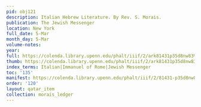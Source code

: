 ```yaml
---
pid: obj121
description: Italian Hebrew Literature. By Rev. S. Morais.
publication: The Jewish Messenger
location: New York
full_date: 5-Mar
month_day: 5-Mar
volume-notes:
year:
full: https://colenda.library.upenn.edu/phalt/iiif/2/ark81431p35d8nw83%2FSHA256E-s8037860--4de0fdb3e5b9eb10d392b7cbfe48bade4a2b929b7a7c95b31094fc06bcdc37a0.jpeg/full/3500,/0/default.jpg
thumb: https://colenda.library.upenn.edu/phalt/iiif/2/ark81431p35d8nw83%2FSHA256E-s8037860--4de0fdb3e5b9eb10d392b7cbfe48bade4a2b929b7a7c95b31094fc06bcdc37a0.jpeg/full/!200,200/0/default.jpg
index_terms: Italian|Immanuel of Rome|Jewish Messenger
toc: '135'
manifest: https://colenda.library.upenn.edu/phalt/iiif/2/81431-p35d8nw83/manifest
order: '120'
layout: qatar_item
collection: morais_ledger
---
```

